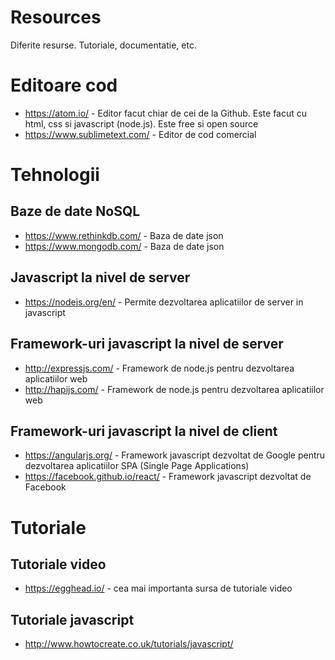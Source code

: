 # Resources
Diferite resurse. Tutoriale, documentatie, etc.

# Editoare cod
* https://atom.io/ - Editor facut chiar de cei de la Github. Este facut cu html, css si javascript (node.js). Este free si open source
* https://www.sublimetext.com/ - Editor de cod comercial

# Tehnologii

## Baze de date NoSQL
* https://www.rethinkdb.com/ - Baza de date json
* https://www.mongodb.com/ - Baza de date json

## Javascript la nivel de server
* https://nodejs.org/en/ - Permite dezvoltarea aplicatiilor de server in javascript

## Framework-uri javascript la nivel de server
* http://expressjs.com/ - Framework de node.js pentru dezvoltarea aplicatiilor web
* http://hapijs.com/ - Framework de node.js pentru dezvoltarea aplicatiilor web

## Framework-uri javascript la nivel de client
* https://angularjs.org/ - Framework javascript dezvoltat de Google pentru dezvoltarea aplicatiilor SPA (Single Page Applications)
* https://facebook.github.io/react/ - Framework javascript dezvoltat de Facebook

# Tutoriale

## Tutoriale video
* https://egghead.io/ - cea mai importanta sursa de tutoriale video

## Tutoriale javascript
* http://www.howtocreate.co.uk/tutorials/javascript/
